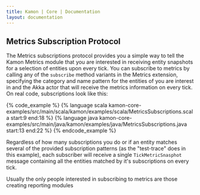 ```yaml
---
title: Kamon | Core | Documentation
layout: documentation
---
```


Metrics Subscription Protocol
-----------------------------

The Metrics subscriptions protocol provides you a simple way to tell the Kamon Metrics module that you are interested in
receiving entity snapshots for a selection of entities upon every tick. You can subscribe to metrics by calling any of
the `subscribe` method variants in the Metrics extension, specifying the category and name pattern for the entities of
you are interest in and the Akka actor that will receive the metrics information on every tick. On real code,
subscriptions look like this:

{% code_example %}
{%   language scala kamon-core-examples/src/main/scala/kamon/examples/scala/MetricsSubscriptions.scala start:9 end:18 %}
{%   language java kamon-core-examples/src/main/java/kamon/examples/java/MetricsSubscriptions.java start:13 end:22 %}
{% endcode_example %}

Regardless of how many subscriptions you do or if an entity matches several of the provided subscription patterns (as
the "test-trace" does in this example), each subscriber will receive a single `TickMetricSnasphot` message containing
all the entities matched by it's subscriptions on every tick.

Usually the only people interested in subscribing to metrics are those creating reporting modules
